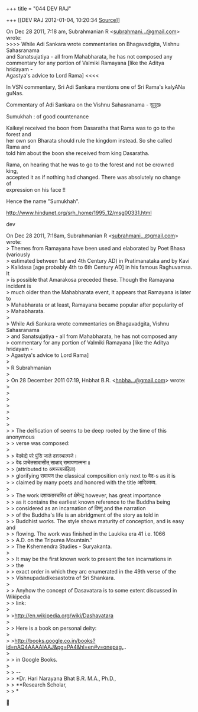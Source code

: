+++
title = "044 DEV RAJ"

+++
[[DEV RAJ	2012-01-04, 10:20:34 [Source](https://groups.google.com/g/samskrita/c/LK1DSKjM9Zs)]]



On Dec 28 2011, 7:18 am, Subrahmanian R \<[subrahmani...@gmail.com]()\>  
wrote:  
\>\>\>\> While Adi Sankara wrote commentaries on Bhagavadgita, Vishnu Sahasranama  
and Sanatsujatiya - all from Mahabharata, he has not composed any  
commentary for any portion of Valmiki Ramayana \[like the Aditya  
hridayam -  
Agastya's advice to Lord Rama\] \<\<\<\<  
  
  
In VSN commentary, Sri Adi Sankara mentions one of Sri Rama's kalyANa  
guNas.  
  
Commentary of Adi Sankara on the Vishnu Sahasranama - सुमुखः  
  
Sumukhah : of good countenance  
  
Kaikeyi received the boon from Dasaratha that Rama was to go to the  
forest and  
her own son Bharata should rule the kingdom instead. So she called  
Rama and  
told him about the boon she received from king Dasaratha.  
  
Rama, on hearing that he was to go to the forest and not be crowned  
king,  
accepted it as if nothing had changed. There was absolutely no change  
of  
expression on his face !!  
  
Hence the name "Sumukhah".  
  
  
<http://www.hindunet.org/srh_home/1995_12/msg00331.html>  
  
  
dev  
  
  
On Dec 28 2011, 7:18am, Subrahmanian R \<[subrahmani...@gmail.com]()\>  
wrote:  
\> Themes from Ramayana have been used and elaborated by Poet Bhasa (variously  
\> estimated between 1st and 4th Century AD) in Pratimanataka and by Kavi  
\> Kalidasa \[age probably 4th to 6th Century AD\] in his famous Raghuvamsa. It  
\> is possible that Amarakosa preceded these. Though the Ramayana incident is  
\> much older than the Mahabharata event, it appears that Ramayana is later to  
\> Mahabharata or at least, Ramayana became popular after popularity of  
\> Mahabharata.  
\>  
\> While Adi Sankara wrote commentaries on Bhagavadgita, Vishnu Sahasranama  
\> and Sanatsujatiya - all from Mahabharata, he has not composed any  
\> commentary for any portion of Valmiki Ramayana \[like the Aditya hridayam -  
\> Agastya's advice to Lord Rama\]  
\>  
\> R Subrahmanian  
\>  
\> On 28 December 2011 07:19, Hnbhat B.R. \<[hnbha...@gmail.com]()\> wrote:  
\>  
\>  
\>  
\>  
\>  
\>  
\>  
\> \> The deification of seems to be deep rooted by the time of this anonymous  
\> \> verse was composed:  
\>  
\> \> वेदवेद्ये परे पुंसि जाते दशरथात्मजे।  
\> \> वेदः प्राचेतसादासीत् साक्षाद् रामायणात्मना॥  
\> \> (attributed to अगस्त्यसंहिता)  
\> \> glorifying रामायण the classical composition only next to वेद-s as it is  
\> \> claimed by many poets and honored with the title आदिकाव्य.  
\>  
\> \> The work दशावतारचरित of क्षेमेन्द्र however,  has great 
importance  
\> \> as it contains the earliest known reference to the Buddha being  
\> \> considered as an incarnation of विष्णु and the  narration  
\> \> of the Buddha's life is an abridgment of the story as told
in  
\> \> Buddhist works. The style shows maturity of conception, and is easy and  
\> \> flowing. The work was finished in the Laukika era 41 i.e.
1066  
\> \> A.D. on the Tripurea Mountain."  
\> \> The Kshemendra Studies - Suryakanta.  
\>  
\> \> It may be the first known work to present the ten
incarnations in  
\> \> the  
\> \> exact order in which they arc enumerated in the 49th verse of the  
\> \> Vishnupadadikesastotra of Sri Shankara.  
\>  
\> \> Anyhow the concept of Dasavatara is to some extent discussed in Wikipedia  
\> \> link:  
\>  
\> \><http://en.wikipedia.org/wiki/Dashavatara>  
\>  
\> \> Here is a book on personal deity:  
\>  
\> \><http://books.google.co.in/books?id=nAQ4AAAAIAAJ&pg=PA4&hl=en#v=onepag.>..  
\>  
\> \> in Google Books.  
\>  
\> \> --  
\> \> \*Dr. Hari Narayana Bhat B.R. M.A., Ph.D.,  
\> \> \*\*Research Scholar,  
\> \> \*  



